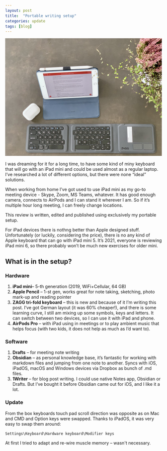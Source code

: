 ```yaml
---
layout: post
title:  "Portable writing setup"
categories: update
tags: [blog]
---
```


![AirPods Pro, iPad mini, Apple Pencil, ZAGG tri-fold keyboard](/assets/20211009_portable_setup.jpeg)

I was dreaming for it for a long time, to have some kind of miny keyboard that will go with an iPad mini and could be used almost as a regular laptop. I’ve researched a lot of different options, but there were none “ideal” solutions.

When working from home I’ve got used to use iPad mini as my go-to meeting device - Skype, Zoom, MS Teams, whatever. It has good enough camera, connects to AirPods and I can stand it wherever I am. So if it’s multiple hour long meeting, I can freely change locations.

This review is written, edited and published using exclusively my portable setup.

For iPad devices there is nothng better than Apple designed stuff. Unfortunately (or luckily, considering the price), there is no any kind of Apple keyboard that can go with iPad mini 5. It’s 2021, everyone is reviewing iPad mini 6, so there probably won’t be much new exercises for older mini.

## What is in the setup?
### Hardware
1. **iPad mini**– 5-th generation (2019, WiFi+Cellular, 64 GB)
2. **Apple Pencil** – 1-st gen, works great for note taking, sketching, photo mark-up and reading pointer
3. **ZAGG tri-fold keyboard** – this is new and because of it I’m writing this post. I’ve got German layout (it was 60% cheaper!), and there is some learning curve, I still am mixing up some symbols, keys and letters. It can switch between two devices, so I can use it with iPad and phone.
4. **AirPods Pro** – with iPad using in meetings or to play ambient music that helps focus (with two kids, it does not help as much as I’d want to).

### Software
1. **Drafts** – for meeting note writing
2. **Obsidian** – as personal knowledge base, it’s fantastic for working with markdown files and jumping from one note to another. Syncs with iOS, iPadOS, macOS and Windows devices via Dropbox as bunch of .md files.
3. **1Writer** – for blog post writing. I could use native Notes app, Obsidian or Drafts. But I’ve bought it before Obsidian came out for iOS, and I like it a lot.

### Update

From the box keyboards touch pad scroll direction was opposite as on Mac and CMD and Option keys were swapped. Thanks to iPadOS, it was very easy to swap them around:

```
Settings\Keyboard\Hardware keyboard\Modifier keys
```

At first I tried to adapt and re-wire muscle memory – wasn't necessary.
